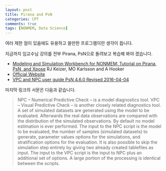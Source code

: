 ```yaml
---
layout: post
title: Pirana and PsN
categories: CPT
comments: true
tags: [NONMEM, Data Science]
---
```


여러 제한 점이 있음에도 유용하고 쓸만한 프로그램이란 생각이 듭니다.

지금까지 임교수님 강의를 전부 Pirana, PsN으로 돌려보고 복습해 봐야 겠습니다.

* [Modeling and Simulation Workbench for NONMEM: Tutorial on Pirana, PsN, and Xpose](http://onlinelibrary.wiley.com/doi/10.1038/psp.2013.24/pdf)
RJ Keizer, MO Karlsson and A Hooker
* [Official Website](http://www.pirana-software.com/)
* [VPC and NPC user guide PsN 4.6.0 Revised 2016-04-04](http://psn.sourceforge.net/pdfdocs/vpc_npc_userguide.pdf)

마지막 링크의 서문은 다음과 같습니다.

> NPC – Numerical Predictive Check – is a model diagnostics tool.
> VPC – Visual Predictive Check – is another closely related diagnostics tool.
A set of simulated datasets are generated using the model to be evaluated. Afterwards the real data observations are compared with the distribution of the simulated observations. By default no model estimation is ever performed. The input to the NPC script is the model to be evaluated, the number of samples (simulated datasets) to generate, parameter values options for the
simulations, and stratification options for the evaluation. It is also possible to skip the simulation step entirely by giving two already created tablefiles as input. The input to the VPC script is the input to NPC plus an additional set of options. A large portion of the processing is identical between the scripts.
